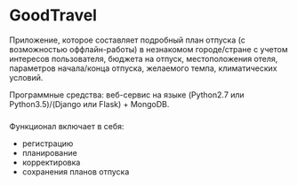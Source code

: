# GoodTravel
Приложение, которое составляет подробный план отпуска (с возможностью оффлайн-работы) в незнакомом городе/стране с учетом интересов пользователя, бюджета на отпуск, местоположения отеля, параметров начала/конца отпуска, желаемого темпа, климатических условий.

Программные средства: веб-сервис на языке (Python2.7 или Python3.5)/(Django или Flask) + MongoDB.
###
Функционал включает в себя:

+  регистрацию
+  планирование 
+  корректировка
+  сохранения планов отпуска
